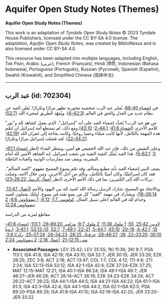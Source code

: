 # Aquifer Open Study Notes (Themes)

**Aquifer Open Study Notes (Themes)**

This work is an adaptation of *Tyndale Open Study Notes* © 2023 Tyndale House Publishers, licensed under the CC BY\-SA 4\.0 license. The adaptation, *Aquifer Open Study Notes*, was created by BiblioNexus and is also licensed under CC BY\-SA 4\.0\.

This resource has been adapted into multiple languages, including English, Tok Pisin, Arabic (عربي), French (Français), Hindi (हिंदी), Indonesian (Bahasa Indonesia), Portuguese (Português), Russian (Русский), Spanish (Español), Swahili (Kiswahili), and Simplified Chinese (简体中文).



--------------------------------

## عبد الرب (id: 702304)

في [إشعياء 40–66](https://ref.ly/Isa40:1-Isa66:24)، يُعتَبَر عبد الرب شخصية محورية تظهر مرارًا وتكرارًا. يُعلِن العبد عن نظام جديد من العدل والحق في العالم ([42:3–4](https://ref.ly/Isa42:3-Isa42:4)). ويُمهّد الطريق لمجيء الله ([52:7](https://ref.ly/Isa52:7)).

من هو عبد الرب؟ يُحدِّد إشعياء العبد على أنه "إسرائيل"، الذي يعمل كشاهد لله و"نور" للأمم الأخرى ([إشعياء 41:8](https://ref.ly/Isa41:8)؛ [44:1–2](https://ref.ly/Isa44:1-Isa44:2)؛ [43:10](https://ref.ly/Isa43:10)).ومع ذلك، لم تستطع أمة إسرائيل أن تُتمّم هذه المهمة بالكامل، لأنها كانت صمّاء وعميا روحيًا، وكانت بحاجة إلى غفران الله ([42:19](https://ref.ly/Isa42:19)؛ [44:21–22](https://ref.ly/Isa44:21-Isa44:22)). لقد فشلت إسرائيل مرارًا وتكرارًا.

وعلى النقيض من ذلك، فإن عبد الله الحقيقي هو أمين، وينتظر الفداء (انظر [إشعياء 61:1–3](https://ref.ly/Isa61:1-Isa61:3)؛ [62:1–5](https://ref.ly/Isa62:1-Isa62:5)). هذا العبد يُمثّل البقية التقية من شعب إسرائيل. إنه الشاهد الأمين لله أمام البشرية، ويقف ضد ممارسات الوثنية والعبادة الباطلة.

يصف النبي إشعياء العبد بأنه مطيع ومتألم. وقد تمّم يسوع المسيح مفهوم "العبد المتألم". فقد كان إسرائيليًا، وكان أمينًا بالكامل، وتألم من أجل الآخرين. ومن خلال آلامه، وصلت بركات الله إلى الكثيرين، بما في ذلك الأمم الأخرى (انظر [أعمال الرسل 26:22–23](https://ref.ly/Acts26:22-Acts26:23)).

وبالاتحاد مع المسيح، شارك الرسل رسالة الله كعبيد لله بين اليهود والأمم ([أعمال 13:47](https://ref.ly/Acts13:47); [26:14–18](https://ref.ly/Acts26:14-Acts26:18)). ويشارك في مهمة "العبد" كل من يضع ثقته في يسوع. أولئك يعملون كعبيد وخدام لله في العالم (على سبيل المثال، [كولوسي 1:7](https://ref.ly/Col1:7); [4:12](https://ref.ly/Col4:12); [1 تيموثاوس 4:6](https://ref.ly/1Tim4:6); [2 تيموثاوس 2:24](https://ref.ly/2Tim2:24)).

مقاطع لمزيد من الدراسة

[لاويين 25:42](https://ref.ly/Lev25:42), [55](https://ref.ly/Lev25:55); [1 ملوك 11:36](https://ref.ly/1Kgs11:36); [2 ملوك 9:7](https://ref.ly/2Kgs9:7); [مزامير 89:20–29](https://ref.ly/Ps89:20-Ps89:29); [113:1](https://ref.ly/Ps113:1); [إشعياء 41:8–10](https://ref.ly/Isa41:8-Isa41:10); [42:1–4](https://ref.ly/Isa42:1-Isa42:4), [19–20](https://ref.ly/Isa42:19-Isa42:20); [43:10](https://ref.ly/Isa43:10); [44:1–5](https://ref.ly/Isa44:1-Isa44:5), [21–22](https://ref.ly/Isa44:21-Isa44:22); [49:1–7](https://ref.ly/Isa49:1-Isa49:7); [52:7](https://ref.ly/Isa52:7), [13–53:12](https://ref.ly/Isa52:13-Isa53:12); [61:1–3](https://ref.ly/Isa61:1-Isa61:3); [إرميا 30:10](https://ref.ly/Jer30:10); [33:20–22](https://ref.ly/Jer33:20-Jer33:22), [26](https://ref.ly/Jer33:26); [46:27–28](https://ref.ly/Jer46:27-Jer46:28); [حزقيال 28:25](https://ref.ly/Ezek28:25); [34:23–24](https://ref.ly/Ezek34:23-Ezek34:24); [37:24–25](https://ref.ly/Ezek37:24-Ezek37:25); [زكريّا 3:8](https://ref.ly/Zech3:8); [متى 12:15–21](https://ref.ly/Matt12:15-Matt12:21); [أعمال 2:18](https://ref.ly/Acts2:18); [2 تيموثاوس 2:24](https://ref.ly/2Tim2:24)

* **Associated Passages:** LEV 25:42; LEV 25:55; 1KI 11:36; 2KI 9:7; PSA 113:1; ISA 41:8; ISA 42:19; ISA 43:10; ISA 52:7; JER 30:10; JER 33:26; EZK 28:25; ZEC 3:8; ACT 2:18; ACT 13:47; COL 1:7; COL 4:12; 1TI 4:6; 2TI 2:24; ISA 52:13–ISA 53:12; ISA 42:1–ISA 42:4; EZK 37:24–EZK 37:25; MAT 12:15–MAT 12:21; ISA 40:1–ISA 66:24; ISA 49:1–ISA 49:7; JER 46:27–JER 46:28; ACT 26:14–ACT 26:18; EZK 34:23–EZK 34:24; ACT 26:22–ACT 26:23; ISA 44:1–ISA 44:5; ISA 44:21–ISA 44:22; ISA 61:1–ISA 61:3; ISA 42:3–ISA 42:4; ISA 44:1–ISA 44:2; ISA 62:1–ISA 62:5; PSA 89:20–PSA 89:29; ISA 41:8–ISA 41:10; ISA 42:19–ISA 42:20; JER 33:20–JER 33:22

